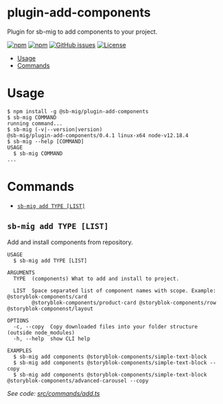 plugin-add-components
=====================

Plugin for sb-mig to add components to your project.

[![npm](https://img.shields.io/npm/v/@sb-mig/plugin-add-components.svg)](https://www.npmjs.com/package/@sb-mig/plugin-add-components)
[![npm](https://img.shields.io/npm/dt/@sb-mig/plugin-add-components.svg)](ttps://img.shields.io/npm/dt/@sb-mig/plugin-add-components.svg)
[![GitHub issues](https://img.shields.io/github/issues/sb-mig/plugin-add-components.svg?style=flat-square&v=1)](https://github.com/sb-mig/plugin-add-components/issues?q=is%3Aopen+is%3Aissue)
[![License](https://img.shields.io/npm/l/@sb-mig/plugin-add-components.svg)](https://github.com/sb-mig/plugin-add-components/blob/master/package.json)

<!-- toc -->
* [Usage](#usage)
* [Commands](#commands)
<!-- tocstop -->
# Usage
<!-- usage -->
```sh-session
$ npm install -g @sb-mig/plugin-add-components
$ sb-mig COMMAND
running command...
$ sb-mig (-v|--version|version)
@sb-mig/plugin-add-components/0.4.1 linux-x64 node-v12.18.4
$ sb-mig --help [COMMAND]
USAGE
  $ sb-mig COMMAND
...
```
<!-- usagestop -->
# Commands
<!-- commands -->
* [`sb-mig add TYPE [LIST]`](#sb-mig-add-type-list)

## `sb-mig add TYPE [LIST]`

Add and install components from repository.

```
USAGE
  $ sb-mig add TYPE [LIST]

ARGUMENTS
  TYPE  (components) What to add and install to project.

  LIST  Space separated list of component names with scope. Example: @storyblok-components/card
        @storyblok-components/product-card @storyblok-components/row @storyblok-componenst/layout

OPTIONS
  -c, --copy  Copy downloaded files into your folder structure (outside node_modules)
  -h, --help  show CLI help

EXAMPLES
  $ sb-mig add components @storyblok-components/simple-text-block
  $ sb-mig add components @storyblok-components/simple-text-block --copy
  $ sb-mig add components @storyblok-components/simple-text-block @storyblok-components/advanced-carousel --copy
```

_See code: [src/commands/add.ts](https://github.com/sb-mig/plugin-add-components/blob/v0.4.1/src/commands/add.ts)_
<!-- commandsstop -->
